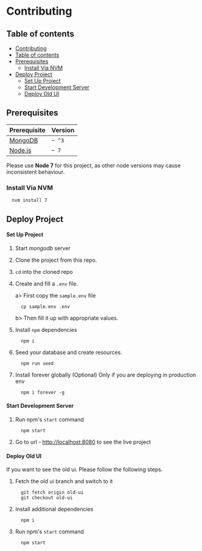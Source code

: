 # Contributing

## Table of contents

  * [Contributing](#contributing)
  * [Table of contents](#table-of-contents)
  * [Prerequisites](#prerequisites)
    * [Install Via NVM](#install-via-nvm)
  * [Deploy Project](#deploy-project)
    * [Set Up Project](#set-up-project)
    * [Start Development Server](#start-development-server)
    * [Deploy Old UI](#deploy-old-ui)

## Prerequisites

| Prerequisite                                | Version |
| ------------------------------------------- | ------- |
| [MongoDB](http://www.mongodb.org/downloads) | `~ ^3`  |
| [Node.js](http://nodejs.org)                | `~ 7`   |

Please use **Node 7** for this project, as other node versions may cause
inconsistent behaviour.

 ### Install Via NVM
 ```shell
   nvm install 7
 ```

## Deploy Project

 #### Set Up Project

  1. Start *mongodb* server

  2. Clone the project from this repo.

  3. `cd` into the cloned repo

  4. Create and fill a `.env` file.

     a> First copy the `sample.env` file

        ```shell
          cp sample.env .env
        ```

     b> Then fill it up with appropriate values.

  5. Install `npm` dependencies

     ```shell
       npm i
     ```

  6. Seed your database and create resources.

     ```shell
       npm run seed
     ```

  7. Install forever globally
 (Optional) Only if you are deploying in production env

     ```shell
       npm i forever -g
     ```

 #### Start Development Server

  1. Run npm's `start` command

     ```shell
       npm start
     ```

  2. Go to url - [http://localhost:8080](http://localhost:8080) to see the live project

 #### Deploy Old UI
 If you want to see the old ui. Please follow the following steps.

  1. Fetch the old ui branch and switch to it

     ```shell
       git fetch origin old-ui
       git checkout old-ui
     ```

  2. Install additional dependencies

     ```shell
       npm i
     ```
  3. Run npm's `start` command

     ```shell
       npm start
     ```
